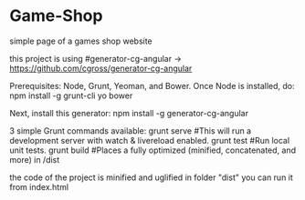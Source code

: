 # Game-Shop
​simple​ ​page​ ​of​ ​a​ ​games​ ​shop​ ​website

this project is using #generator-cg-angular -> https://github.com/cgross/generator-cg-angular

Prerequisites: Node, Grunt, Yeoman, and Bower. Once Node is installed, do:
npm install -g grunt-cli yo bower

Next, install this generator:
npm install -g generator-cg-angular

3 simple Grunt commands available:
grunt serve   #This will run a development server with watch & livereload enabled.
grunt test    #Run local unit tests.
grunt build   #Places a fully optimized (minified, concatenated, and more) in /dist

the code of the project is minified and uglified in folder "dist" you can run it from index.html
